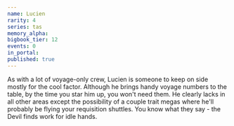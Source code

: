 ```yaml
---
name: Lucien
rarity: 4
series: tas
memory_alpha:
bigbook_tier: 12
events: 0
in_portal:
published: true
---
```


As with a lot of voyage-only crew, Lucien is someone to keep on side mostly for the cool factor. Although he brings handy voyage numbers to the table, by the time you star him up, you won't need them. He clearly lacks in all other areas except the possibility of a couple trait megas where he'll probably be flying your requisition shuttles. You know what they say - the Devil finds work for idle hands.
